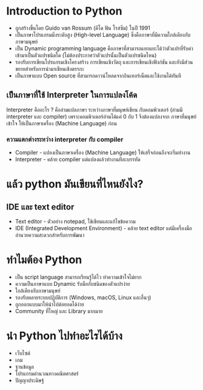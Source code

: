 # Introduction to Python

<ul>
    <li>ถูกสร้างขึ้นโดย Guido van Rossum (คีโด ฟัน โรสซึม) ในปี 1991</li>
    <li>เป็นภาษาโปรแกรมมิ่งระดับสูง (High-level Language) ซึ่งคือภาษาที่มีความใกล้เคียงกับภาษามนุษย์</li>
    <li>เป็น Dynamic programming language คือภาษาที่สามารถแยกแยะได้ว่าตัวแปรที่รับค่าเข้ามาเป็นตัวแปรชนิดใด (ไม่ต้องประกาศว่าตัวแปรนั้นเป็นตัวแปรชนิดไหน)</li>
    <li>รองรับการเขียนโปรแกรมเชิงโครงสร้าง การเขียนเชิงวัตถุ และการเขียนเชิงฟังก์ชัน และยังมีส่วนขยายสำหรับการนำมาเขียนเชิงตรรกะ</li>
    <li>เป็นภาษาแบบ Open source ที่สามารถดาวน์โหลดจากอินเทอร์เน็ตและใช้งานได้ทันที</li>
</ul>

## เป็นภาษาที่ใช้ Interpreter ในการแปลงโค้ด

Interpreter คืออะไร ? คือล่ามแปลภาษา ระหว่างภาษาที่มนุษย์เขียน กับคอมพิวเตอร์ (ล่ามมี interpreter และ compiler)
	เพราะคอมพิวเตอร์อ่านได้แค่ 0 กับ 1 จึงต้องแปลงจาก ภาษาที่มนุษย์เข้าใจ ให้เป็นภาษาเครื่อง (Machine Language) ก่อน
### ความแตกต่างระหว่าง interpreter กับ compiler

<ul>
    <li>Compiler - แปลงเป็นภาษาเครื่อง (Machine Language) ให้เสร็จก่อนถึงจะเริ่มทำงาน</li>
    <li>Interpreter - คล้าย compiler แต่แปลงแล้วทำงานทีละบรรทัด</li>
</ul>

# แล้ว python มันเขียนที่ไหนยังไง?
## IDE และ text editor
<ul>
    <li>Text editor - ตัวอย่าง notepad, ใช้เขียนและแก้ไขข้อความ</li>
    <li>IDE (Integrated Development Environment) - คล้าย text editor แต่มีเครื่องมืออำนวยความสะดวกสำหรับการพัฒนา</li>
</ul>

# ทำไมต้อง Python
<ul>
    <li>เป็น script language สามารถเรียนรู้ได้ไว ทำความเข้าใจไม่ยาก</li>
    <li>ความเป็นภาษาแบบ Dynamic รับมือกับชนิดของตัวแปรง่าย</li>
    <li>ใกล้เคียงกับภาษามนุษย์</li>
    <li>รองรับหลายระบบปฏิบัติการ (Windows, macOS, Linux และอื่นๆ)</li>
    <li>ถูกออกแบบมาให้นำไปต่อยอดได้ง่าย</li>
    <li>Community ที่ใหญ่ และ Library มากมาย</li>
</ul>

# นำ Python ไปทำอะไรได้บ้าง
<ul>
    <li>เว็บไซต์</li>
    <li>เกม</li>
    <li>ฐานข้อมูล</li>
    <li>โปรแกรมคำนวณทางคณิตศาสตร์</li>
    <li>ปัญญาประดิษฐ์</li>
</ul>
